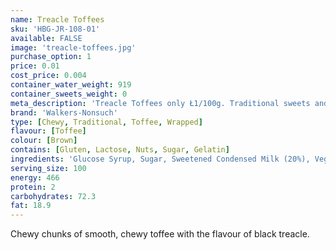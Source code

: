```yaml
---
name: Treacle Toffees
sku: 'HBG-JR-108-01'
available: FALSE
image: 'treacle-toffees.jpg'
purchase_option: 1
price: 0.01
cost_price: 0.004
container_water_weight: 919
container_sweets_weight: 0
meta_description: 'Treacle Toffees only Ł1/100g. Traditional sweets and more at Humbugs Confectionery Store. Specialists in satisfying your sweet tooth!'
brand: 'Walkers-Nonsuch'
type: [Chewy, Traditional, Toffee, Wrapped]
flavour: [Toffee]
colour: [Brown]
contains: [Gluten, Lactose, Nuts, Sugar, Gelatin]
ingredients: 'Glucose Syrup, Sugar, Sweetened Condensed Milk (20%), Vegetable Oil (Palm Oil), Black Treacle (10%), Butter, Salt, Treacle Flavour, Emulsifier: E471'
serving_size: 100
energy: 466
protein: 2
carbohydrates: 72.3
fat: 18.9
---
```

Chewy chunks of smooth, chewy toffee with the flavour of black treacle.